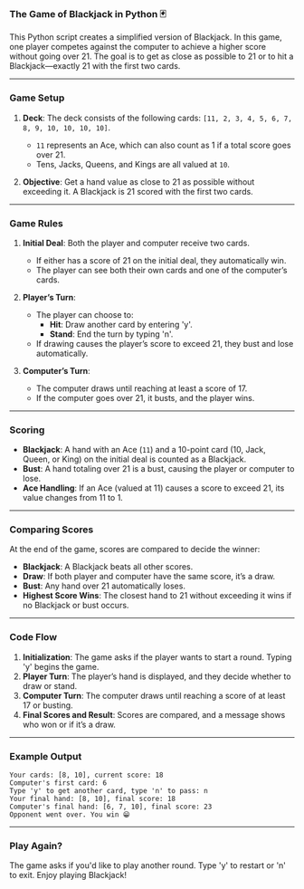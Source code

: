 ### The Game of Blackjack in Python 🃏

This Python script creates a simplified version of Blackjack. In this game, one player competes against the computer to achieve a higher score without going over 21. The goal is to get as close as possible to 21 or to hit a Blackjack—exactly 21 with the first two cards.

---

### Game Setup

1. **Deck**: The deck consists of the following cards: `[11, 2, 3, 4, 5, 6, 7, 8, 9, 10, 10, 10, 10]`.
   - `11` represents an Ace, which can also count as 1 if a total score goes over 21.
   - Tens, Jacks, Queens, and Kings are all valued at `10`.

2. **Objective**: Get a hand value as close to 21 as possible without exceeding it. A Blackjack is 21 scored with the first two cards.

---

### Game Rules

1. **Initial Deal**: Both the player and computer receive two cards.
   - If either has a score of 21 on the initial deal, they automatically win.
   - The player can see both their own cards and one of the computer’s cards.

2. **Player’s Turn**:
   - The player can choose to:
     - **Hit**: Draw another card by entering 'y'.
     - **Stand**: End the turn by typing 'n'.
   - If drawing causes the player’s score to exceed 21, they bust and lose automatically.

3. **Computer’s Turn**:
   - The computer draws until reaching at least a score of 17.
   - If the computer goes over 21, it busts, and the player wins.

---

### Scoring

- **Blackjack**: A hand with an Ace (`11`) and a 10-point card (10, Jack, Queen, or King) on the initial deal is counted as a Blackjack.
- **Bust**: A hand totaling over 21 is a bust, causing the player or computer to lose.
- **Ace Handling**: If an Ace (valued at 11) causes a score to exceed 21, its value changes from 11 to 1.

---

### Comparing Scores

At the end of the game, scores are compared to decide the winner:

- **Blackjack**: A Blackjack beats all other scores.
- **Draw**: If both player and computer have the same score, it’s a draw.
- **Bust**: Any hand over 21 automatically loses.
- **Highest Score Wins**: The closest hand to 21 without exceeding it wins if no Blackjack or bust occurs.

---

### Code Flow

1. **Initialization**: The game asks if the player wants to start a round. Typing 'y' begins the game.
2. **Player Turn**: The player’s hand is displayed, and they decide whether to draw or stand.
3. **Computer Turn**: The computer draws until reaching a score of at least 17 or busting.
4. **Final Scores and Result**: Scores are compared, and a message shows who won or if it’s a draw.

---

### Example Output

```
Your cards: [8, 10], current score: 18
Computer's first card: 6
Type 'y' to get another card, type 'n' to pass: n
Your final hand: [8, 10], final score: 18
Computer's final hand: [6, 7, 10], final score: 23
Opponent went over. You win 😁
```

---

### Play Again?

The game asks if you'd like to play another round. Type 'y' to restart or 'n' to exit. Enjoy playing Blackjack!